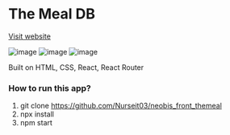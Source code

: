 # The Meal DB
[Visit website](http://neobis-front-themeal-eta.vercel.app)

![image](https://github.com/Nurseit03/neobis_front_themeal/assets/66901719/dca616b5-faae-4044-a182-931e4eee041e)
![image](https://github.com/Nurseit03/neobis_front_themeal/assets/66901719/fba1c582-8db1-4ef8-9954-fff35a369208)
![image](https://github.com/Nurseit03/neobis_front_themeal/assets/66901719/18a1be78-01bb-4bb8-ad5e-d7e4f797eb42)


Built on HTML, CSS, React, React Router 

### How to run this app?

1.  git clone https://github.com/Nurseit03/neobis_front_themeal
2.  npx install
3.  npm start
